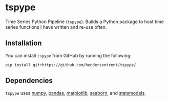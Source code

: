 # tspype
Time Series Python Pipeline (`tspype`). Builds a Python package to host time series functions I have written and re-use often.

## Installation

You can install `tspype` from GitHub by running the following:

```
pip install git+https://github.com/hendersontrent/tspype/
```

## Dependencies

`tspype` uses [numpy](https://numpy.org/), [pandas](https://pandas.pydata.org/), [matplotlib](https://matplotlib.org/), [seaborn](https://seaborn.pydata.org/), and [statsmodels](https://www.statsmodels.org/stable/index.html).
